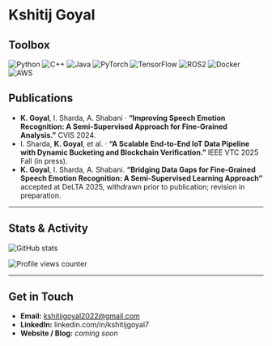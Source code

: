 # Kshitij Goyal

## Toolbox

<p align="left">
  <!-- languages -->
  <img src="https://img.shields.io/badge/Python-3670A0?style=for-the-badge&logo=python&logoColor=ffdd54" alt="Python"/>
  <img src="https://img.shields.io/badge/C++-00599C?style=for-the-badge&logo=c%2B%2B&logoColor=white" alt="C++"/>
  <img src="https://img.shields.io/badge/Java-ED8B00?style=for-the-badge&logo=openjdk&logoColor=white" alt="Java"/>
  <!-- frameworks -->
  <img src="https://img.shields.io/badge/PyTorch-ee4c2c?style=for-the-badge&logo=pytorch&logoColor=white" alt="PyTorch"/>
  <img src="https://img.shields.io/badge/TensorFlow-FF6F00?style=for-the-badge&logo=tensorflow&logoColor=white" alt="TensorFlow"/>
  <img src="https://img.shields.io/badge/ROS2-22314E?style=for-the-badge&logo=ros&logoColor=white" alt="ROS2"/>
  <!-- devops -->
  <img src="https://img.shields.io/badge/Docker-2496ED?style=for-the-badge&logo=docker&logoColor=white" alt="Docker"/>
  <img src="https://img.shields.io/badge/AWS-232F3E?style=for-the-badge&logo=amazon-aws&logoColor=white" alt="AWS"/>
</p>


## Publications

- **K. Goyal**, I. Sharda, A. Shabani · **“Improving Speech Emotion Recognition: A Semi-Supervised Approach for Fine-Grained Analysis.”** CVIS 2024.
- I. Sharda, **K. Goyal**, et al. · **“A Scalable End-to-End IoT Data Pipeline with Dynamic Bucketing and Blockchain Verification.”** IEEE VTC 2025 Fall (in press).
- **K. Goyal**, I. Sharda, A. Shabani. **“Bridging Data Gaps for Fine-Grained Speech Emotion Recognition: A Semi-Supervised Learning Approach”** accepted at DeLTA 2025, withdrawn prior to publication; revision in preparation.
---

## Stats & Activity

<p align="left">
  <!-- GitHub Stats -->
  <img src="https://github-readme-stats.vercel.app/api?username=KshitijGoyal2022&show_icons=true&hide_border=true" alt="GitHub stats">

</p>

![Profile views counter](https://komarev.com/ghpvc/?username=KshitijGoyal2022&style=flat-square)

---

## Get in Touch

- **Email:** kshitijgoyal2022@gmail.com  
- **LinkedIn:** linkedin.com/in/kshitijgoyal7  
- **Website / Blog:** *coming soon*

